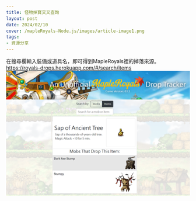 ```yaml
---
title: 怪物掉寶交叉查詢
layout: post
date: 2024/02/10
cover: /mapleRoyals-Node.js/images/article-image1.png
tags:
- 資源分享
---
```

在搜尋欄輸入裝備或道具名，即可得到MapleRoyals裡的掉落來源。
https://royals-drops.herokuapp.com/#/search/items
![RMS Drop Tracker](/images/posts/mapleroyals-drops1.png "RMS Drop Tracker")